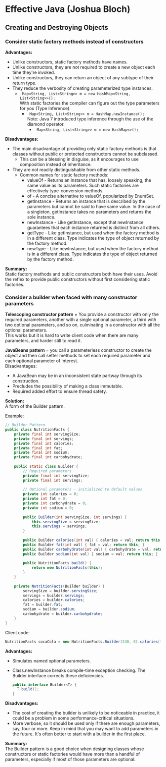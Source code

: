 # Effective Java (Joshua Bloch)

## Creating and Destroying Objects

### Consider static factory methods instead of constructors

**Advantages:**
- Unlike constructors, static factory methods have names.
- Unlike constructors, they are not required to create a new object each time they're invoked.
- Unlike constructors, they can return an object of any subtype of their return type.
- They reduce the verbosity of creating parameterized type instances.
    - ``` Map<String, List<String>> m = new HashMap<String, List<String>>();```  
        With static factories the compiler can figure out the type parameters for you (Type Inference).  
        - ``` Map<String, List<String>> m = HashMap.newInstance();```  
        Note: Java 7 introduced type inference through the use of the diamond operator.  
            - ``` Map<String, List<String>> m = new HashMap<>();```

**Disadvantages:**
- The main disadvantage of providing only static factory methods is that classes without public or protected constructors cannot be subclassed.
    - This can be a blessing in disguise, as it encourages to use composition instead of inheritance.
- They are not readily distinguishable from other static methods.
    - Common names for static factory methods:
        - valueOf - Returns an instance that has, loosely speaking, the same value as its parameters. Such static factories are effectively type-conversion methods.
        - of - A concise alternative to valueOf, popularized by EnumSet.
        - getInstance - Returns an instance that is described by the parameters but cannot be said to have same value. In the case of a singleton, getInstance takes no parameters and returns the sole instance.
        - newInstance - Like getInstance, except that newInstance guarantees that each instance returned is distinct from all others.
        - getType - Like getInstance, but used when the factory method is in a different class. Type indicates the type of object returned by the factory method.
        - newType - Like newInstance, but used when the factory method is in a different class. Type indicates the type of object returned by the factory method.
        
**Summary:**  
Static factory methods and public constructors both have their uses. Avoid the reflex to provide public constructors without first considering static factories.
 
### Consider a builder when faced with many constructor parameters

**Telescoping constructor pattern** = You provide a constructor with only the required parameters, another with a single optional parameter, a third with two optional parameters, and so on, culminating in a constructor with all the optional parameters.  
This works but it is hard to write client code when there are many parameters, and harder still to read it.

**JavaBeans pattern** = you call a parameterless constructor to create the object and then call setter methods to set each required parameter and each optional parameter of interest.  
Disadvantages:
- A JavaBean may be in an inconsistent state partway through its construction.
- Precludes the possibility of making a class immutable.
- Required added effort to ensure thread safety.

**Solution:**  
A form of the Builder pattern.

Example:

```java
// Builder Pattern
public class NutritionFacts {
    private final int servingSize;
    private final int servings;
    private final int calories;
    private final int fat;
    private final int sodium;
    private final int carbohydrate;
    
    public static class Builder {
        // Required parameters
        private final int servingSize;
        private final int servings;
        
        // Optional parameters - initialized to default values
        private int calories = 0;
        private int fat = 0;
        private int carbohydrate = 0;
        private int sodium = 0;
        
        public Builder(int servingSize, int servings) {
            this.servingSize = servingSize;
            this.servings = servings;
        }
        
        public Builder calories(int val) { calories = val; return this; }
        public Builder fat(int val) { fat = val; return this; }
        public Builder carbohydrate(int val) { carbohydrate = val; return this; }
        public Builder sodium(int val) { sodium = val; return this; }
        
        public NutritionFacts build() {
            return new NutritionFacts(this);
        }
    }
    
    private NutritionFacts(Builder builder) {
        servingSize = builder.servingSize;
        servings = builder.servings;
        calories = builder.calories;
        fat = builder.fat;
        sodium = builder.sodium;
        carbohydrate = builder.carbohydrate;
    }
}
```

Client code:

```java
NutritionFacts cocaCola = new NutritionFacts.Builder(240, 8).calories(100).sodium(35).carbohydrate(27).build();
```

**Advantages:**
- Simulates named optional parameters.
- Class.newInstance breaks compile-time exception checking. The Builder interface corrects these deficiencies.

  ```java
  public interface Builder<T> {
    T build();
  }
  ```
  
**Disadvantages:**
- The cost of creating the builder is unlikely to be noticeable in practice, it could be a problem in some performance-critical situations.
- More verbose, so it should be used only if there are enough parameters, say, four or more. Keep in mind that you may want to add parameters in the future. It's often better to start with a builder in the first place.

**Summary:**  
The Builder pattern is a good choice when designing classes whose constructors or static factories would have more than a handful of parameters, especially if most of those parameters are optional.
